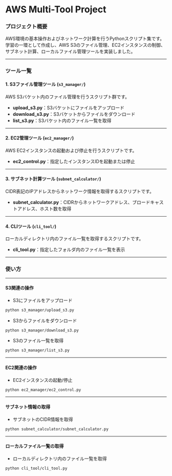 # AWS Multi-Tool Project

### プロジェクト概要
AWS環境の基本操作およびネットワーク計算を行うPythonスクリプト集です。  
学習の一環として作成し、AWS S3のファイル管理、EC2インスタンスの制御、サブネット計算、ローカルファイル管理ツールを実装しました。

---

### ツール一覧

#### 1. S3ファイル管理ツール (`s3_manager/`)  
AWS S3バケット内のファイル管理を行うスクリプト群です。

- **upload_s3.py**：S3バケットにファイルをアップロード  
- **download_s3.py**：S3バケットからファイルをダウンロード  
- **list_s3.py**：S3バケット内のファイル一覧を取得  

---

#### 2. EC2管理ツール (`ec2_manager/`)  
AWS EC2インスタンスの起動および停止を行うスクリプトです。

- **ec2_control.py**：指定したインスタンスIDを起動または停止  

---

#### 3. サブネット計算ツール (`subnet_calculator/`)  
CIDR表記のIPアドレスからネットワーク情報を取得するスクリプトです。

- **subnet_calculator.py**：CIDRからネットワークアドレス、ブロードキャストアドレス、ホスト数を取得  

---

#### 4. CLIツール (`cli_tool/`)  
ローカルディレクトリ内のファイル一覧を取得するスクリプトです。

- **cli_tool.py**：指定したフォルダ内のファイル一覧を表示  

---

### 使い方

---

#### **S3関連の操作**

- S3にファイルをアップロード

```bash
python s3_manager/upload_s3.py
```

- S3からファイルをダウンロード  

```bash
python s3_manager/download_s3.py
```

- S3のファイル一覧を取得    

```bash
python s3_manager/list_s3.py
```  

---

####  **EC2関連の操作**

- EC2インスタンスの起動/停止  

```bash
python ec2_manager/ec2_control.py
```

---

####  **サブネット情報の取得**

- サブネットのCIDR情報を取得  

```bash
python subnet_calculator/subnet_calculator.py
```

---

####  **ローカルファイル一覧の取得**

- ローカルディレクトリ内のファイル一覧を取得  

```bash
python cli_tool/cli_tool.py
```  

